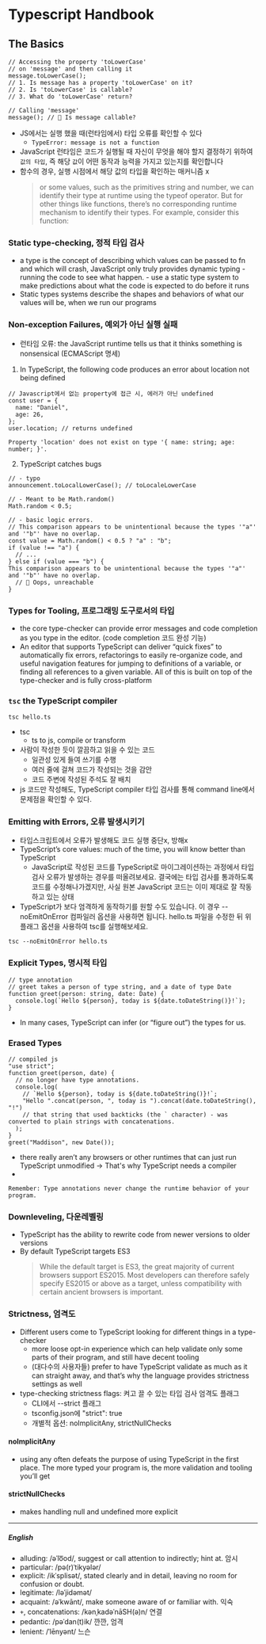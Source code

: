 # Typescript Handbook

## The Basics

```tsx
// Accessing the property 'toLowerCase'
// on 'message' and then calling it
message.toLowerCase();
// 1. Is message has a property 'toLowerCase' on it?
// 2. Is 'toLowerCase' is callable?
// 3. What do 'toLowerCase' return?

// Calling 'message'
message(); // 🤔 Is message callable?
```

- JS에서는 실행 했을 때(런타임에서) 타입 오류를 확인할 수 있다
  - `TypeError: message is not a function`
- JavaScript 런타임은 코드가 실행될 때 자신이 무엇을 해야 할지 결정하기 위하여
  `값의 타입`, 즉 해당 `값`이 어떤 동작과 능력을 가지고 있는지를 확인합니다
- 함수의 경우, 실행 시점에서 해당 값의 타입을 확인하는 매커니즘 x
  > or some values, such as the primitives string and number, we can identify their type at runtime using the typeof operator. But for other things like functions, there’s no corresponding runtime mechanism to identify their types. For example, consider this function:

### Static type-checking, 정적 타입 검사

- a type is the concept of describing which values can be passed to fn and which will crash, JavaScript only truly provides dynamic typing - running the code to see what happen. - use a static type system to make predictions about what the code is expected to do before it runs
- Static types systems describe the shapes and behaviors of what our values will be, when we run our programs

### Non-exception Failures, 예외가 아닌 실행 실패

- 런타임 오류: the JavaScript runtime tells us that it thinks something is nonsensical (ECMAScript 명세)

1. In TypeScript, the following code produces an error about location not being defined

```tsx
// Javascript에서 없는 property에 접근 시, 에러가 아닌 undefined
const user = {
  name: "Daniel",
  age: 26,
};
user.location; // returns undefined
```

```
Property 'location' does not exist on type '{ name: string; age: number; }'.
```

2. TypeScript catches bugs

```tsx
// - typo
announcement.toLocalLowerCase(); // toLocaleLowerCase

// - Meant to be Math.random()
Math.random < 0.5;

// - basic logic errors.
// This comparison appears to be unintentional because the types '"a"' and '"b"' have no overlap.
const value = Math.random() < 0.5 ? "a" : "b";
if (value !== "a") {
  // ...
} else if (value === "b") {
This comparison appears to be unintentional because the types '"a"' and '"b"' have no overlap.
  // 🚧 Oops, unreachable
}
```

### Types for Tooling, 프로그래밍 도구로서의 타입

- the core type-checker can provide error messages and code completion as you type in the editor. (code completion 코드 완성 기능)
- An editor that supports TypeScript can deliver “quick fixes” to automatically fix errors, refactorings to easily re-organize code, and useful navigation features for jumping to definitions of a variable, or finding all references to a given variable. All of this is built on top of the type-checker and is fully cross-platform

### `tsc` the TypeScript compiler

```tsx
tsc hello.ts
```

- tsc
  - ts to js, compile or transform
- 사람이 작성한 듯이 깔끔하고 읽을 수 있는 코드
  - 일관성 있게 들여 쓰기를 수행
  - 여러 줄에 걸쳐 코드가 작성되는 것을 감안
  - 코드 주변에 작성된 주석도 잘 배치
- js 코드만 작성해도, TypeScript compiler 타입 검사를 통해 command line에서 문제점을 확인할 수 있다.

### Emitting with Errors, 오류 발생시키기

- 타입스크립트에서 오류가 발생해도 코드 실행 중단x, 방해x
- TypeScript’s core values: much of the time, you will know better than TypeScript
  - JavaScript로 작성된 코드를 TypeScript로 마이그레이션하는 과정에서 타입 검사 오류가 발생하는 경우를 떠올려보세요. 결국에는 타입 검사를 통과하도록 코드를 수정해나가겠지만, 사실 원본 JavaScript 코드는 이미 제대로 잘 작동하고 있는 상태
- TypeScript가 보다 엄격하게 동작하기를 원할 수도 있습니다. 이 경우 --noEmitOnError 컴파일러 옵션을 사용하면 됩니다. hello.ts 파일을 수정한 뒤 위 플래그 옵션을 사용하여 tsc를 실행해보세요.

```tsx
tsc --noEmitOnError hello.ts
```

### Explicit Types, 명시적 타입

```tsx
// type annotation
// greet takes a person of type string, and a date of type Date
function greet(person: string, date: Date) {
  console.log(`Hello ${person}, today is ${date.toDateString()}!`);
}
```

- In many cases, TypeScript can infer (or “figure out”) the types for us.

### Erased Types

```tsx
// compiled js
"use strict";
function greet(person, date) {
  // no longer have type annotations.
  console.log(
    // `Hello ${person}, today is ${date.toDateString()}!`;
    "Hello ".concat(person, ", today is ").concat(date.toDateString(), "!")
    // that string that used backticks (the ` character) - was converted to plain strings with concatenations.
  );
}
greet("Maddison", new Date());
```

- there really aren’t any browsers or other runtimes that can just run TypeScript unmodified -> That's why TypeScript needs a compiler
-

```tsx
Remember: Type annotations never change the runtime behavior of your program.
```

### Downleveling, 다운레벨링

- TypeScript has the ability to rewrite code from newer versions to older versions
- By default TypeScript targets ES3
  > While the default target is ES3, the great majority of current browsers support ES2015. Most developers can therefore safely specify ES2015 or above as a target, unless compatibility with certain ancient browsers is important.

### Strictness, 엄격도

- Different users come to TypeScript looking for different things in a type-checker
  - more loose opt-in experience which can help validate only some parts of their program, and still have decent tooling
  - (대다수의 사용자들) prefer to have TypeScript validate as much as it can straight away, and that’s why the language provides strictness settings as well
- type-checking strictness flags: 켜고 끌 수 있는 타입 검사 엄격도 플래그
  - CLI에서 --strict 플래그
  - tsconfig.json에 "strict": true
  - 개별적 옵션: noImplicitAny, strictNullChecks

#### noImplicitAny

- using any often defeats the purpose of using TypeScript in the first place. The more typed your program is, the more validation and tooling you’ll get

#### strictNullChecks

- makes handling null and undefined more explicit

---

##### English

- alluding: /əˈlo͞od/, suggest or call attention to indirectly; hint at. 암시
- particular: /pə(r)ˈtikyələr/
- explicit: /ikˈsplisət/, stated clearly and in detail, leaving no room for confusion or doubt.
- legitimate: /ləˈjidəmət/
- acquaint: /əˈkwānt/, make someone aware of or familiar with. 익숙
- `+`, concatenations: /kənˌkadəˈnāSH(ə)n/ 연결
- pedantic: /pəˈdan(t)ik/ 깐깐, 엄격
- lenient: /ˈlēnyənt/ 느슨
